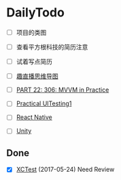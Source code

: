 
# DailyTodo

- [ ] 项目的类图

- [ ] 查看平方根科技的简历注意

- [ ] 试着写点简历


- [ ] [趣直播思维导图](http://m.quzhiboapp.com/#!/intro/125)
- [ ] [PART 22: 306: MVVM in Practice](https://videos.raywenderlich.com/courses/59-rwdevcon-2016-vault/lessons/22)
- [ ] [Practical UITesting1](https://videos.raywenderlich.com/courses/81-rwdevcon-2017-vault-tutorials/lessons/14)
- [ ] [React Native](https://videos.raywenderlich.com/courses/81-rwdevcon-2017-vault-tutorials/lessons/9)


- [ ] [Unity](https://videos.raywenderlich.com/courses/81-rwdevcon-2017-vault-tutorials/lessons/12)


## Done

- [x] [XCTest](https://www.raywenderlich.com/118482/new-video-tutorial-series-testing-in-ios) (2017-05-24) Need Review



